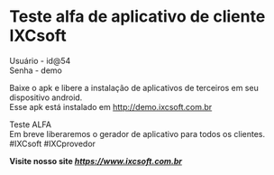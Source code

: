 # Teste alfa de aplicativo de cliente IXCsoft
 Usuário - id@54<br>
 Senha - demo

Baixe o apk e libere a instalação de aplicativos de terceiros em seu dispositivo android.<br>
Esse apk está instalado em http://demo.ixcsoft.com.br

Teste ALFA<br>
Em breve liberaremos o gerador de aplicativo para todos os clientes.<br>
#IXCsoft #IXCprovedor

<b>Visite nosso site <i>https://www.ixcsoft.com.br</i></b>
